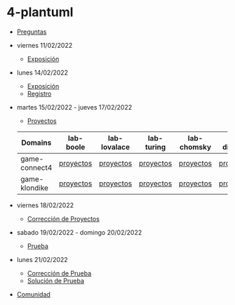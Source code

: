 # 4-plantuml

- [Preguntas](https://escuela.it/masters/master-programacion-diseno-software/estudiantes/plantuml)
- viernes 11/02/2022
  - [Exposición](https://escuela.it/masters/master-programacion-diseno-software/estudiantes/plantuml)
- lunes 14/02/2022
  - [Exposición](https://escuela.it/masters/master-programacion-diseno-software/estudiantes/plantuml)
  - [Registro](https://forms.gle/FX2XQCgAtrhjNwgu9)
- martes 15/02/2022 - jueves 17/02/2022
  - [Proyectos](https://docs.google.com/spreadsheets/d/1PXH4SUsryWOpOwO9rtNUSzg4TvzqFVZPLnKFYU08FUA/edit?usp=sharing)
  
  |Domains|lab-boole|lab-lovalace|lab-turing|lab-chomsky|lab-dijkstra|   críticos |
  |-------|---------|------------|----------|-----------|--------------|--------------|
  |game-connect4| [proyectos](https://github.com/USantaTecla-ed-mpds/lab-boole/tree/master/tech-plantuml/game-connect4) | [proyectos](https://github.com/USantaTecla-ed-mpds/lab-lovalace/tree/master/tech-plantuml/game-connect4) |[proyectos](https://github.com/USantaTecla-ed-mpds/lab-turing/tree/master/tech-plantuml/game-connect4)|[proyectos](https://github.com/USantaTecla-ed-mpds/lab-chomsky/tree/master/tech-plantuml/game-connect4)  |[proyectos](https://github.com/USantaTecla-ed-mpds/lab-dijkstra/tree/master/tech-plantuml/game-connect4) | [crítica](https://github.com/USantaTecla-ed-mpds/cafeteria/tree/master/tech-plantuml/game-connect4) |
  |game-klondike|[proyectos](https://github.com/USantaTecla-ed-mpds/lab-boole/tree/master/tech-plantuml/game-klondike)|[proyectos](https://github.com/USantaTecla-ed-mpds/lab-lovalace/tree/master/tech-plantuml/game-klondike) |[proyectos](https://github.com/USantaTecla-ed-mpds/lab-turing/tree/master/tech-plantuml/game-klondike) |[proyectos](https://github.com/USantaTecla-ed-mpds/lab-chomsky/tree/master/tech-plantuml/game-klondike)|[proyectos](https://github.com/USantaTecla-ed-mpds/lab-dijkstra/tree/master/tech-plantuml/game-klondike)| [crítica](https://github.com/USantaTecla-ed-mpds/cafeteria/tree/master/tech-plantuml/game-klondike) |
- viernes 18/02/2022
  - [Corrección de Proyectos](https://escuela.it/masters/master-programacion-diseno-software/estudiantes/plantuml)
- sabado 19/02/2022 - domingo 20/02/2022
  - [Prueba](https://forms.gle/dJXMeJaRNyXLWCzH7)
- lunes 21/02/2022
  - [Corrección de Prueba](https://escuela.it/master-programacion-diseno-software)
  - [Solución de Prueba](../iteraciones/pruebas/soluciónPruebaPlantUML.md)
- [Comunidad](https://app.slack.com/client/T02S3KYD464/C02SY4QES31)


